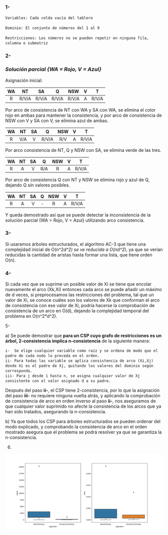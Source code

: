 ### 1-  

    Variables: Cada celda vacía del tablero

    Dominio: El conjunto de números del 1 al 9

    Restricciones: Los números no se pueden repetir en ninguna fila, columna o submatriz

### 2- 

### *Solución parcial {WA = Rojo, V = Azul}*

Asignación inicial:

|   WA  |   NT  |   SA  |   Q   |   NSW    |    V   |   T   |
|  :----: |   :---: |   :---: |   :---: |   :---:    |   :---:  |   :---:     |
|   R   |   R/V/A |   R/V/A |   R/V/A |   R/V/A   |    A   |    R/V/A   |


Por arco de consistencia de NT con WA y SA con WA, se elimina el color rojo en ambas para mantener la consistencia, y por arco de consistencia de NSW con V y SA con V, se elimina azul de ambas.

|   WA  |   NT  |   SA  |   Q   |   NSW    |    V   |   T   |
|  :----: |   :---: |   :---: |   :---: |   :---:    |   :---:  |   :---:     |
|   R   |   V/A |   V |   R/V/A |   R/V    |    A   | R/V/A   |

Por arco consistencia de NT, Q y NSW con SA, se elimina verde de las tres.

|   WA  |   NT  |   SA  |   Q   |   NSW    |    V   |   T   |
|  :----: |   :---: |   :---: |   :---: |   :---:    |   :---:  |   :---:     |
|   R   |   A |   V |   R/A |   R    |    A   | R/V/A   |

Por arco de consistencia Q con NT y NSW se elimina rojo y azul de Q, dejando Q sin valores posibles.

|   WA  |   NT  |   SA  |   Q   |   NSW    |    V   |   T   |
|  :----: |   :---: |   :---: |   :---: |   :---:    |   :---:  |   :---:     |
|   R   |   A |   V |  -  |   R    |    A   | R/V/A   |

Y queda demostrado así que se puede detectar la inconsistencia de la solución parcial {WA = Rojo, V = Azul} utilizando arco consistencia.

### 3- 

Si usaramos árboles estructurados, el algoritmo AC-3 que tiene una complejidad inicial de O(n^2*d^2) se ve reducida a O(n*d^2), ya que se verían reducidas la cantidad de aristas hasta formar una lista, que tiene orden O(n).

### 4-

Si cada vez que se suprime un posible valor de Xi se tiene que encolar nuevamente el arco (Xk,Xi) entonces cada arco se puede añadir un máximo de d veces, si preprocesamos las restricciones del problema, tal que un valor de Xi, se conoce cuáles son los valores de Xk que conforman el arco de consistencia con ese valor de Xi, podría hacerse la comprobación de consistencia de un arco en O(d), dejando la complejidad temporal del problema en O(n^2*d^2).

5-
   
a)  Se puede demostrar que **para un CSP cuyo grafo de restricciones es un árbol, 2-consistencia implica n-consistencia** de la siguiente manera:

    i-  Se elige cualquier variable como raíz y se ordena de modo que el padre de cada nodo lo preceda en el orden.
    ii- Para todas las variable se aplica consistencia de arco (Xi,Xj) donde Xi es el padre de Xj, quitando los valores del dominio según corresponda.
    iii- Para j desde 1 hasta n, se asigna cualquier valor de Xj consistente con el valor asignado d a su padre.

Después del paso **ii-**, el CSP tiene 2-consistencia, por lo que la asignación del paso **iii-** no requiere ninguna vuelta atrás, y aplicando la comprobación de consistencia de arco en orden inverso al paso **ii-**, nos aseguramos de que cualquier valor suprimido no afecte la consistencia de los arcos que ya han sido tratados, asegurando la n-consistencia.

b)  Ya que todos los CSP para árboles estructurados se pueden ordenar del modo explicado, y comprobando la consistencia de arco en el orden mostrado asegura que el problema se podrá resolver ya que se garantiza la n-consistencia.

6)

![results](./results.png)